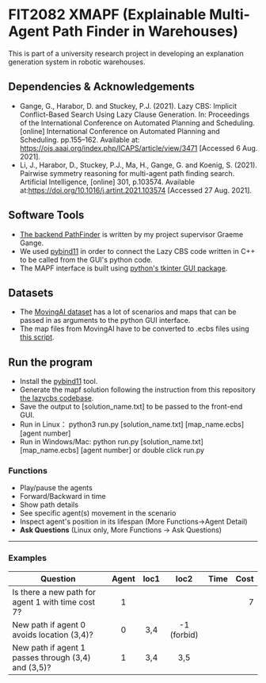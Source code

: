 # FIT2082 XMAPF (Explainable Multi-Agent Path Finder in Warehouses)
This is part of a university research project in developing an explanation generation system in robotic warehouses.

## Dependencies & Acknowledgements
- Gange, G., Harabor, D. and Stuckey, P.J. (2021). Lazy CBS: Implicit Conflict-Based Search Using Lazy Clause Generation. In: Proceedings of the International Conference on Automated Planning and Scheduling. [online] International Conference on Automated Planning and Scheduling. pp.155–162. Available at: https://ojs.aaai.org/index.php/ICAPS/article/view/3471 [Accessed 6 Aug. 2021].
- Li, J., Harabor, D., Stuckey, P.J., Ma, H., Gange, G. and Koenig, S. (2021). Pairwise symmetry reasoning for multi-agent path finding search. Artificial Intelligence, [online] 301, p.103574. Available at:https://doi.org/10.1016/j.artint.2021.103574 [Accessed 27 Aug. 2021].

## Software Tools
- [The backend PathFinder](https://github.com/gkgange/lazycbs) is written by my project supervisor Graeme Gange.
- We used [pybind11](https://pybind11.readthedocs.io/en/stable/) in order to connect the Lazy CBS code written in C++ to be called from the GUI's python code.
- The MAPF interface is built using [python's tkinter GUI package](https://docs.python.org/3/library/tkinter.html).

## Datasets
- The [MovingAI dataset](https://movingai.com/benchmarks/mapf/index.html) has a lot of scenarios and maps that can be passed in as arguments to the python GUI interface.
- The map files from MovingAI have to be converted to .ecbs files using [this script](https://github.com/AppleGamer22/FIT2082/blob/master/lazycbs/scripts/map-conv.py).

## Run the program
- Install the [pybind11](https://pybind11.readthedocs.io/en/stable/installing.html) tool.
- Generate the mapf solution following the instruction from this repository [the lazycbs codebase](https://github.com/AppleGamer22/FIT2082). 
- Save the output to [solution_name.txt] to be passed to the front-end GUI.
- Run in Linux： python3 run.py [solution_name.txt] [map_name.ecbs] [agent number]
- Run in Windows/Mac:  python run.py [solution_name.txt] [map_name.ecbs] [agent number] or double click run.py

### Functions
  - Play/pause the agents
  - Forward/Backward in time
  - Show path details
  - See specific agent(s) movement in the scenario
  - Inspect agent's position in its lifespan (More Functions->Agent Detail)
  - **Ask Questions** (Linux only, More Functions → Ask Questions)
---

### Examples

| Question                                           | Agent | loc1         | loc2         | Time  | Cost |
| -------------------------------------------------- | :---: | :----------: | :----------: | :---: | ---: |
| Is there a new path for agent 1 with time cost 7?  |   1   |              |              |       |  7   |
| New path if agent 0 avoids location (3,4)?         |   0   |   3,4       | -1 (forbid)  |       |      |
| New path if agent 1 passes through (3,4) and (3,5)?|   1   |   3,4       |    3,5       |       |      |
